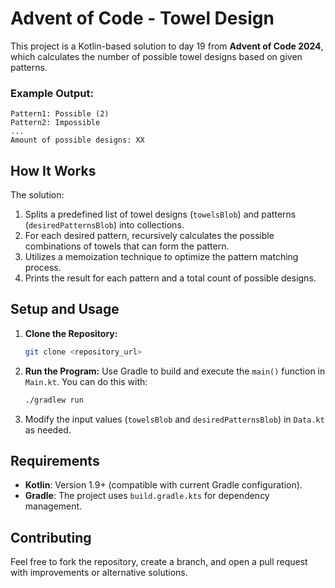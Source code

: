 # Advent of Code - Towel Design

This project is a Kotlin-based solution to day 19 from **Advent of Code 2024**, which calculates the number of possible towel designs based on given patterns.

### Example Output:
```plaintext
Pattern1: Possible (2)
Pattern2: Impossible
...
Amount of possible designs: XX
```

## How It Works

The solution:
1. Splits a predefined list of towel designs (`towelsBlob`) and patterns (`desiredPatternsBlob`) into collections.
2. For each desired pattern, recursively calculates the possible combinations of towels that can form the pattern.
3. Utilizes a memoization technique to optimize the pattern matching process.
4. Prints the result for each pattern and a total count of possible designs.

## Setup and Usage

1. **Clone the Repository:**
   ```bash
   git clone <repository_url>
   ```
2. **Run the Program:**
   Use Gradle to build and execute the `main()` function in `Main.kt`. You can do this with:
   ```bash
   ./gradlew run
   ```
3. Modify the input values (`towelsBlob` and `desiredPatternsBlob`) in `Data.kt` as needed.

## Requirements

- **Kotlin**: Version 1.9+ (compatible with current Gradle configuration).
- **Gradle**: The project uses `build.gradle.kts` for dependency management.

## Contributing

Feel free to fork the repository, create a branch, and open a pull request with improvements or alternative solutions.